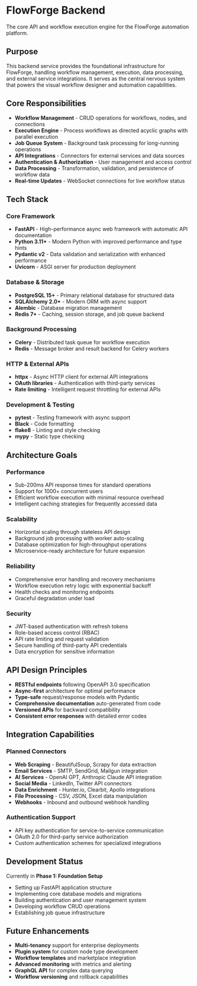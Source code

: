 # FlowForge Backend

The core API and workflow execution engine for the FlowForge automation platform.

## Purpose

This backend service provides the foundational infrastructure for FlowForge, handling workflow management, execution, data processing, and external service integrations. It serves as the central nervous system that powers the visual workflow designer and automation capabilities.

## Core Responsibilities

- **Workflow Management** - CRUD operations for workflows, nodes, and connections
- **Execution Engine** - Process workflows as directed acyclic graphs with parallel execution
- **Job Queue System** - Background task processing for long-running operations
- **API Integrations** - Connectors for external services and data sources
- **Authentication & Authorization** - User management and access control
- **Data Processing** - Transformation, validation, and persistence of workflow data
- **Real-time Updates** - WebSocket connections for live workflow status

## Tech Stack

### Core Framework
- **FastAPI** - High-performance async web framework with automatic API documentation
- **Python 3.11+** - Modern Python with improved performance and type hints
- **Pydantic v2** - Data validation and serialization with enhanced performance
- **Uvicorn** - ASGI server for production deployment

### Database & Storage
- **PostgreSQL 15+** - Primary relational database for structured data
- **SQLAlchemy 2.0+** - Modern ORM with async support
- **Alembic** - Database migration management
- **Redis 7+** - Caching, session storage, and job queue backend

### Background Processing
- **Celery** - Distributed task queue for workflow execution
- **Redis** - Message broker and result backend for Celery workers

### HTTP & External APIs
- **httpx** - Async HTTP client for external API integrations
- **OAuth libraries** - Authentication with third-party services
- **Rate limiting** - Intelligent request throttling for external APIs

### Development & Testing
- **pytest** - Testing framework with async support
- **Black** - Code formatting
- **flake8** - Linting and style checking
- **mypy** - Static type checking

## Architecture Goals

### Performance
- Sub-200ms API response times for standard operations
- Support for 1000+ concurrent users
- Efficient workflow execution with minimal resource overhead
- Intelligent caching strategies for frequently accessed data

### Scalability
- Horizontal scaling through stateless API design
- Background job processing with worker auto-scaling
- Database optimization for high-throughput operations
- Microservice-ready architecture for future expansion

### Reliability
- Comprehensive error handling and recovery mechanisms
- Workflow execution retry logic with exponential backoff
- Health checks and monitoring endpoints
- Graceful degradation under load

### Security
- JWT-based authentication with refresh tokens
- Role-based access control (RBAC)
- API rate limiting and request validation
- Secure handling of third-party API credentials
- Data encryption for sensitive information

## API Design Principles

- **RESTful endpoints** following OpenAPI 3.0 specification
- **Async-first** architecture for optimal performance
- **Type-safe** request/response models with Pydantic
- **Comprehensive documentation** auto-generated from code
- **Versioned APIs** for backward compatibility
- **Consistent error responses** with detailed error codes

## Integration Capabilities

### Planned Connectors
- **Web Scraping** - BeautifulSoup, Scrapy for data extraction
- **Email Services** - SMTP, SendGrid, Mailgun integration
- **AI Services** - OpenAI GPT, Anthropic Claude API integration
- **Social Media** - LinkedIn, Twitter API connectors
- **Data Enrichment** - Hunter.io, Clearbit, Apollo integrations
- **File Processing** - CSV, JSON, Excel data manipulation
- **Webhooks** - Inbound and outbound webhook handling

### Authentication Support
- API key authentication for service-to-service communication
- OAuth 2.0 for third-party service authorization
- Custom authentication schemes for specialized integrations

## Development Status

Currently in **Phase 1: Foundation Setup**
- Setting up FastAPI application structure
- Implementing core database models and migrations
- Building authentication and user management system
- Developing workflow CRUD operations
- Establishing job queue infrastructure

## Future Enhancements

- **Multi-tenancy** support for enterprise deployments
- **Plugin system** for custom node type development
- **Workflow templates** and marketplace integration
- **Advanced monitoring** with metrics and alerting
- **GraphQL API** for complex data querying
- **Workflow versioning** and rollback capabilities